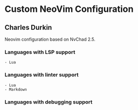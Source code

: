 # Custom NeoVim Configuration

## Charles Durkin

Neovim configuration based on NvChad 2.5.

### Languages with LSP support

    - Lua

### Languages with linter support

    - Lua
    - Markdown

### Languages with debugging support
